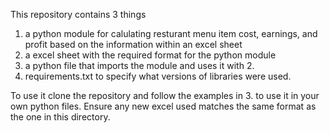 This repository contains 3 things 
  1. a python module for calulating resturant menu item cost, earnings, and profit based on the information within an excel sheet
  2. a excel sheet with the required format for the python module
  3. a python file that imports the module and uses it with 2.
  4. requirements.txt to specify what versions of libraries were used.


To use it clone the repository and follow the examples in 3. to use it in your own python files. 
Ensure any new excel used matches the same format as the one in this directory.
